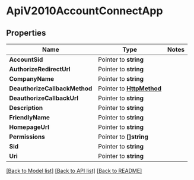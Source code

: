 # ApiV2010AccountConnectApp

## Properties
Name | Type | Notes
------------ | ------------- | -------------
**AccountSid** | Pointer to **string** | 
**AuthorizeRedirectUrl** | Pointer to **string** | 
**CompanyName** | Pointer to **string** | 
**DeauthorizeCallbackMethod** | Pointer to [**HttpMethod**](http_method.md) | 
**DeauthorizeCallbackUrl** | Pointer to **string** | 
**Description** | Pointer to **string** | 
**FriendlyName** | Pointer to **string** | 
**HomepageUrl** | Pointer to **string** | 
**Permissions** | Pointer to **[]string** | 
**Sid** | Pointer to **string** | 
**Uri** | Pointer to **string** | 

[[Back to Model list]](../README.md#documentation-for-models) [[Back to API list]](../README.md#documentation-for-api-endpoints) [[Back to README]](../README.md)


